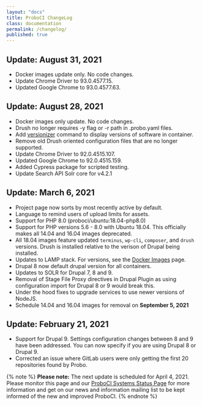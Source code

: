 ```yaml
---
layout: "docs"
title: ProboCI ChangeLog
class: documentation
permalink: /changelog/
published: true
---
```


## Update: August 31, 2021
- Docker images update only. No code changes.
- Update Chrome Driver to 93.0.4577.15.
- Updated Google Chrome to 93.0.4577.63.

## Update: August 28, 2021
- Docker images only update. No code changes.
- Drush no longer requires -y flag or -r path in .probo.yaml files.
- Add [versionizer](/build/images/)  command to display versions of software in container.
- Remove old Drush oriented configuration files that are no longer supported.
- Update Chrome Driver to 92.0.4515.107.
- Updated Google Chrome to 92.0.4515.159.
- Added Cypress package for scripted testing.
- Update Search API Solr core for v4.2.1

## Update: March 6, 2021  
- Project page now sorts by most recently active by default.
- Language to remind users of upload limits for assets.
- Support for PHP 8.0 (proboci/ubuntu:18.04-php8.0)
- Support for PHP versions 5.6 - 8.0 with Ubuntu 18.04. This officially makes all 14.04 and 16.04 images deprecated.
- All 18.04 images feature updated `terminus`, `wp-cli`, `composer`, and `drush` versions. Drush is installed relative to the verison of Drupal being installed.
- Updates to LAMP stack. For versions, see the [Docker Images](/build/images/) page.
- Drupal 8 now default drupal version for all containers.
- Updates to SOLR for Drupal 7, 8 and 9.
- Removal of Stage File Proxy directives in Drupal Plugin as using configuration import for Drupal 8 or 9 would break this.
- Under the hood fixes to upgrade services to use newer versions of NodeJS.
- Schedule 14.04 and 16.04 images for removal on **September 5, 2021**

## Update: February 21, 2021
- Support for Drupal 9. Settings configuration changes between 8 and 9 have been addressed. You can now specify if you are using Drupal 8 or Drupal 9.
- Corrected an issue where GitLab users were only getting the first 20 repositories found by Probo.

{% note %}
**Please note:** The next update is scheduled for April 4, 2021. Please monitor this page and our [ProboCI Systems Status Page](http://status.probo.ci/) for more information and get on our news and information mailing list to be kept informed of the new and improved ProboCI.
{% endnote %}